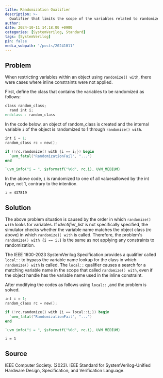 ```yaml
---
title: Randomization Qualifier
description: >-
  Qualifier that limits the scope of the variables related to randomize() with
author:
date: 2024-10-11 14:18:00 +0900
categories: [SystemVerilog, Standard]
tags: [SystemVerilog]
pin: false
media_subpath: '/posts/20241011'
---
```



## Problem
When restricting variables within an object using `randomize() with`, there were cases where inline constraints were not applied.

First, define the class that contains the variables to be randomized as follows:
```verilog
class random_class;
  rand int i;
endclass : random_class
```

In the code below, an object of random_class is created and the internal variable `i` of the object is randomized to 1 through `randomize() with`.

```verilog
int i = 1;
random_class rc = new();

if (!rc.randomize() with {i == i;}) begin
  `uvm_fatal("RandomizationFail", "...")
end

`uvm_info("i = ", $sformatf("%0d", rc.i), UVM_MEDIUM)
```
In the above code, `i` is randomized to one of all values ​​allowed by the int type, not 1, contrary to the intention.

```shell
i = 437819
```


## Solution
The above problem situation is caused by the order in which `randomize() with` looks for variables. If _identifier_list_ is not specifically specified, the simulator checks whether the variable name matches the object class (rc above) in which `randomize() with` is called. Therefore, the problem's `randomize() with {i == i;}` is the same as not applying any constraints to randomization.

The IEEE 1800-2023 SystemVerilog Specification provides a qualifier called `local::` to bypass the variable name lookup for the class in which `randomize() with` is called. The `local::` qualifier causes a search for a matching variable name in the scope that called `randomize() with`, even if the object handle has the variable name used in the inline constraint.

After modifying the codes as follows using `local::` ,and the problem is solved.

```verilog
int i = 1;
random_class rc = new();

if (!rc.randomize() with {i == local::i;}) begin
  `uvm_fatal("RandomizationFail", "...")
end

`uvm_info("i = ", $sformatf("%0d", rc.i), UVM_MEDIUM)
```
```shell
i = 1
```

## Source
IEEE Computer Society. (2023). IEEE Standard for SystemVerilog-Unified Hardware Design, Specification, and Verification Language.